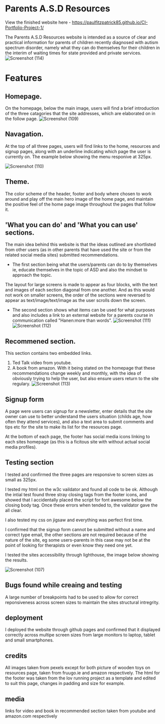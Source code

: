 # Parents A.S.D Resources

View the finished website here - https://paulfitzpatrick85.github.io/CI-Portfolio-Project-1/

The Parents A.S.D Resources website is intended as a source of clear and practical information for parents of children recently diagnosed with autism spectrum disorder, namely what they can do themselves for their children in the interim of waiting times for state provided and private services.
![Screenshot (114)](https://user-images.githubusercontent.com/55660566/153727090-4d059db5-b85a-4cb8-bc77-da8e40248e89.png)
# Features

 



## Homepage.
On the homepage, below the main image, users will find a brief introduction of the three catagories that the site addresses, which are elaborated on in the follow page. 
![Screenshot (109)](https://user-images.githubusercontent.com/55660566/153726688-30f4e445-617b-4d63-be76-348f7e191830.png)

## Navagation.

At the top of all three pages, users will find links to the home, resources and signup pages, along with an underline indicating which page the user is currently on. The example below showing the menu responive at 325px. 

![Screenshot (110)](https://user-images.githubusercontent.com/55660566/153726768-ca062fa4-bca1-4ae7-8340-8066510eb745.png)


## Theme.
The color scheme of the header, footer and body where chosen to work around and play off the main hero image of the home page, and maintain the positive feel of the home page image throughout the pages that follow it.

## 'What you can do' and 'What you can use' sections.
The main idea behind this website is that the ideas outlined are shortlisted from other users (as in other parents that have used the site or from the related social media sites) submitted recommendations.
- The first section being what the users/parents can do to by themselves ie, educate themselves in the topic of ASD and also the mindset to approach the topic.

The layout for large screens is made to appear as four blocks, with the text and images of each section diagonal from one another.
And as this would not work on smaller screens, the order of the sections were reversed to appear as text/image/text/image as the user scrolls down the screen. 
- The second section shows what items can be used for what purposes and also includes a link to an external website for a parents course in communication called "Hanen:more than words".
![Screenshot (111)](https://user-images.githubusercontent.com/55660566/153726899-7732b5aa-6aff-4994-840b-1653956daf43.png)
![Screenshot (112)](https://user-images.githubusercontent.com/55660566/153726915-24731b35-9e0f-4af3-a20e-c1a093525bcf.png)



## Recommened section.
This section contains two embedded links. 
1. Ted Talk video from youtube.
2. A book from amazon.
With it being stated on the homepage that these recommendations change weekly and monthly, with the idea of obviously trying to help the user, but also ensure users return to the site regulary.
![Screenshot (113)](https://user-images.githubusercontent.com/55660566/153727022-ecc8b3ec-fedb-49e0-96be-1c7ab1f0c9bd.png)

## Signup form

A page were users can signup for a newsletter, enter details that the site owner can use to better understand the users situation (childs age, how often they attend services), and also a text area to submit comments and tips etc for the site to make its list for the resources page.

At the bottom of each page, the footer has social media icons linking to each sites homepage (as this is a ficitous site with without actual social media profiles).

## Testing section
I tested and confirmed the three pages are responsive to screen sizes as small as 325px.

I tested my html on the w3c vaildator and found all code to be ok.
Although the intial test found three stray closing tags from the footer icons, and showed that I accidentally placed the script for font awesome below the closing body tag. Once these errors when tended to, the vaildator gave the all clear.

I also tested my css on jigsaw and everything was perfect first time.

I confirmed that the signup form cannot be submitted without a name and correct type email, the other sections are not required because of the nature of the site, eg some users-parents in this case may not be at the point of looking for therapists or even know they need one yet.

I tested the sites accessibility through lighthouse, the image below showing the results.

![Screenshot (107)](https://user-images.githubusercontent.com/55660566/153726157-f7f9f91e-1a91-4b22-ba01-5217a248913f.png)


## Bugs found while creaing and testing
A large number of breakpoints had to be used to allow for correct reponsiveness across screen sizes to maintain the sites structural intregrity.
  
## deployment

I deployed the website through github pages and confirmed that it displayed correctly across multipe screen sizes from large monitors to laptop, tablet and small smartphones.

## credits
All images taken from pexels except for both picture of wooden toys on resources page, taken from fruugo.ie and amazon respectively.
The html for the footer was taken from the lov running project as a template and edited to suit this page, changes in padding and size for example.

## media
links for video and book in recommended section taken from youtube and amazon.com respectively